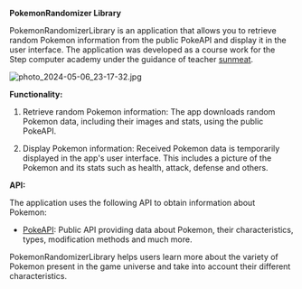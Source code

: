 **PokemonRandomizer Library**

PokemonRandomizerLibrary is an application that allows you to retrieve random Pokemon information from the public PokeAPI and display it in the user interface. The application was developed as a course work for the Step computer academy under the guidance of teacher [sunmeat](https://github.com/sunmeat).

![photo_2024-05-06_23-17-32.jpg](..%2F..%2F..%2F..%2FUsers%2Fscrin%2FDesktop%2Fphoto_2024-05-06_23-17-32.jpg)

**Functionality:**

1. Retrieve random Pokemon information: The app downloads random Pokemon data, including their images and stats, using the public PokeAPI.

2. Display Pokemon information: Received Pokemon data is temporarily displayed in the app's user interface. This includes a picture of the Pokemon and its stats such as health, attack, defense and others.

**API:**

The application uses the following API to obtain information about Pokemon:

- [PokeAPI](https://pokeapi.co/api/v2/): Public API providing data about Pokemon, their characteristics, types, modification methods and much more.

PokemonRandomizerLibrary helps users learn more about the variety of Pokemon present in the game universe and take into account their different characteristics.